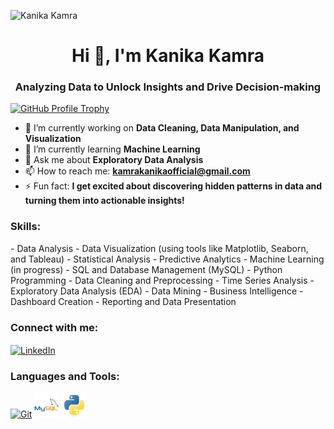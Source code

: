 ![Kanika Kamra](https://camo.githubusercontent.com/ba27b6fd30244ff7ceefab84c6efb5379d35a25c170f4d82cfe4e8881ea2894a/68747470733a2f2f626c6f672e696d617274696375732e6f72672f77702d636f6e74656e742f75706c6f6164732f323031392f30352f64616f6e6c696e652e676966)

<h1 align="center">Hi 👋, I'm Kanika Kamra</h1>
<h3 align="center">Analyzing Data to Unlock Insights and Drive Decision-making</h3>

<p align="left"> <a href="https://github.com/ryo-ma/github-profile-trophy"><img src="https://github-profile-trophy.vercel.app/?username=kanikaofficial" alt="GitHub Profile Trophy" /></a> </p>

- 🔭 I’m currently working on **Data Cleaning, Data Manipulation, and Visualization**
- 🌱 I’m currently learning **Machine Learning**
- 💬 Ask me about **Exploratory Data Analysis**
- 📫 How to reach me: **kamrakanikaofficial@gmail.com**
- ⚡ Fun fact: **I get excited about discovering hidden patterns in data and turning them into actionable insights!**

<h3 align="left">Skills:</h3>
<p align="left">
  - Data Analysis
  - Data Visualization (using tools like Matplotlib, Seaborn, and Tableau)
  - Statistical Analysis
  - Predictive Analytics
  - Machine Learning (in progress)
  - SQL and Database Management (MySQL)
  - Python Programming
  - Data Cleaning and Preprocessing
  - Time Series Analysis
  - Exploratory Data Analysis (EDA)
  - Data Mining
  - Business Intelligence
  - Dashboard Creation
  - Reporting and Data Presentation
</p>

<h3 align="left">Connect with me:</h3>
<p align="left">
  <a href="https://linkedin.com/in/kanika-kamra-b31736144" target="blank"><img align="center" src="https://raw.githubusercontent.com/rahuldkjain/github-profile-readme-generator/master/src/images/icons/Social/linked-in-alt.svg" alt="LinkedIn" height="30" width="40" /></a>
</p>

<h3 align="left">Languages and Tools:</h3>
<p align="left">
  <a href="https://git-scm.com/" target="_blank" rel="noreferrer"><img src="https://www.vectorlogo.zone/logos/git-scm/git-scm-icon.svg" alt="Git" width="40" height="40"/></a>
  <a href="https://www.mysql.com/" target="_blank" rel="noreferrer"><img src="https://raw.githubusercontent.com/devicons/devicon/master/icons/mysql/mysql-original-wordmark.svg" alt="MySQL" width="40" height="40"/></a>
  <a href="https://www.python.org" target="_blank" rel="noreferrer"><img src="https://raw.githubusercontent.com/devicons/devicon/master/icons/python/python-original.svg" alt="Python" width="40" height="40"/></a>
</p>
